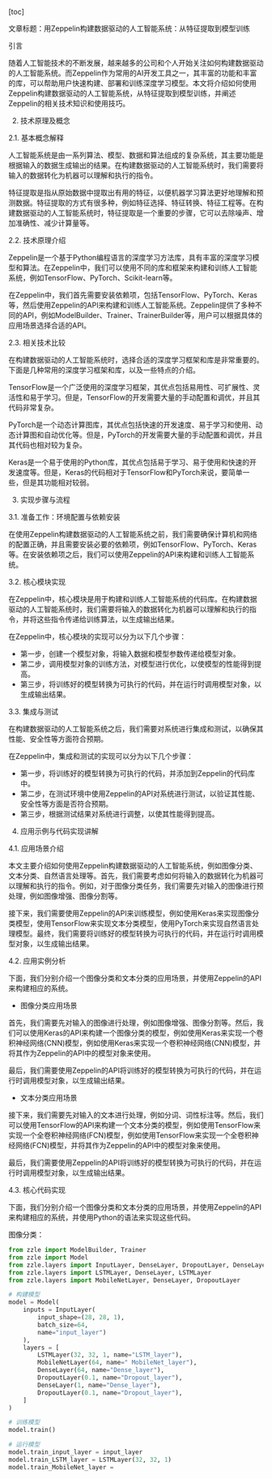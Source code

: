 
[toc]                    
                
                
文章标题：用Zeppelin构建数据驱动的人工智能系统：从特征提取到模型训练

引言

随着人工智能技术的不断发展，越来越多的公司和个人开始关注如何构建数据驱动的人工智能系统。而Zeppelin作为常用的AI开发工具之一，其丰富的功能和丰富的库，可以帮助用户快速构建、部署和训练深度学习模型。本文将介绍如何使用Zeppelin构建数据驱动的人工智能系统，从特征提取到模型训练，并阐述Zeppelin的相关技术知识和使用技巧。

2. 技术原理及概念

2.1. 基本概念解释

人工智能系统是由一系列算法、模型、数据和算法组成的复杂系统，其主要功能是根据输入的数据生成输出的结果。在构建数据驱动的人工智能系统时，我们需要将输入的数据转化为机器可以理解和执行的指令。

特征提取是指从原始数据中提取出有用的特征，以便机器学习算法更好地理解和预测数据。特征提取的方式有很多种，例如特征选择、特征转换、特征工程等。在构建数据驱动的人工智能系统时，特征提取是一个重要的步骤，它可以去除噪声、增加准确性、减少计算量等。

2.2. 技术原理介绍

Zeppelin是一个基于Python编程语言的深度学习方法库，具有丰富的深度学习模型和算法。在Zeppelin中，我们可以使用不同的库和框架来构建和训练人工智能系统，例如TensorFlow、PyTorch、Scikit-learn等。

在Zeppelin中，我们首先需要安装依赖项，包括TensorFlow、PyTorch、Keras等，然后使用Zeppelin的API来构建和训练人工智能系统。Zeppelin提供了多种不同的API，例如ModelBuilder、Trainer、TrainerBuilder等，用户可以根据具体的应用场景选择合适的API。

2.3. 相关技术比较

在构建数据驱动的人工智能系统时，选择合适的深度学习框架和库是非常重要的。下面是几种常用的深度学习框架和库，以及一些特点的介绍。

TensorFlow是一个广泛使用的深度学习框架，其优点包括易用性、可扩展性、灵活性和易于学习。但是，TensorFlow的开发需要大量的手动配置和调优，并且其代码非常复杂。

PyTorch是一个动态计算图库，其优点包括快速的开发速度、易于学习和使用、动态计算图和自动优化等。但是，PyTorch的开发需要大量的手动配置和调优，并且其代码也相对较为复杂。

Keras是一个易于使用的Python库，其优点包括易于学习、易于使用和快速的开发速度等。但是，Keras的代码相对于TensorFlow和PyTorch来说，要简单一些，但是其功能相对较弱。

3. 实现步骤与流程

3.1. 准备工作：环境配置与依赖安装

在使用Zeppelin构建数据驱动的人工智能系统之前，我们需要确保计算机和网络的配置正确，并且需要安装必要的依赖项，例如TensorFlow、PyTorch、Keras等。在安装依赖项之后，我们可以使用Zeppelin的API来构建和训练人工智能系统。

3.2. 核心模块实现

在Zeppelin中，核心模块是用于构建和训练人工智能系统的代码库。在构建数据驱动的人工智能系统时，我们需要将输入的数据转化为机器可以理解和执行的指令，并将这些指令传递给训练算法，以生成输出结果。

在Zeppelin中，核心模块的实现可以分为以下几个步骤：

- 第一步，创建一个模型对象，将输入数据和模型参数传递给模型对象。
- 第二步，调用模型对象的训练方法，对模型进行优化，以使模型的性能得到提高。
- 第三步，将训练好的模型转换为可执行的代码，并在运行时调用模型对象，以生成输出结果。

3.3. 集成与测试

在构建数据驱动的人工智能系统之后，我们需要对系统进行集成和测试，以确保其性能、安全性等方面符合预期。

在Zeppelin中，集成和测试的实现可以分为以下几个步骤：

- 第一步，将训练好的模型转换为可执行的代码，并添加到Zeppelin的代码库中。
- 第二步，在测试环境中使用Zeppelin的API对系统进行测试，以验证其性能、安全性等方面是否符合预期。
- 第三步，根据测试结果对系统进行调整，以使其性能得到提高。

4. 应用示例与代码实现讲解

4.1. 应用场景介绍

本文主要介绍如何使用Zeppelin构建数据驱动的人工智能系统，例如图像分类、文本分类、自然语言处理等。首先，我们需要考虑如何将输入的数据转化为机器可以理解和执行的指令。例如，对于图像分类任务，我们需要先对输入的图像进行预处理，例如图像增强、图像分割等。

接下来，我们需要使用Zeppelin的API来训练模型，例如使用Keras来实现图像分类模型，使用TensorFlow来实现文本分类模型，使用PyTorch来实现自然语言处理模型。最终，我们需要将训练好的模型转换为可执行的代码，并在运行时调用模型对象，以生成输出结果。

4.2. 应用实例分析

下面，我们分别介绍一个图像分类和文本分类的应用场景，并使用Zeppelin的API来构建相应的系统。

- 图像分类应用场景

首先，我们需要先对输入的图像进行处理，例如图像增强、图像分割等。然后，我们可以使用Keras的API来构建一个图像分类的模型，例如使用Keras来实现一个卷积神经网络(CNN)模型，例如使用Keras来实现一个卷积神经网络(CNN)模型，并将其作为Zeppelin的API中的模型对象来使用。

最后，我们需要使用Zeppelin的API将训练好的模型转换为可执行的代码，并在运行时调用模型对象，以生成输出结果。

- 文本分类应用场景

接下来，我们需要先对输入的文本进行处理，例如分词、词性标注等。然后，我们可以使用TensorFlow的API来构建一个文本分类的模型，例如使用TensorFlow来实现一个全卷积神经网络(FCN)模型，例如使用TensorFlow来实现一个全卷积神经网络(FCN)模型，并将其作为Zeppelin的API中的模型对象来使用。

最后，我们需要使用Zeppelin的API将训练好的模型转换为可执行的代码，并在运行时调用模型对象，以生成输出结果。

4.3. 核心代码实现

下面，我们分别介绍一个图像分类和文本分类的应用场景，并使用Zeppelin的API来构建相应的系统，并使用Python的语法来实现这些代码。

图像分类：

```python
from zzle import ModelBuilder, Trainer
from zzle import Model
from zzle.layers import InputLayer, DenseLayer, DropoutLayer, DenseLayer
from zzle.layers import LSTMLayer, DenseLayer, LSTMLayer
from zzle.layers import MobileNetLayer, DenseLayer, DropoutLayer

# 构建模型
model = Model(
    inputs = InputLayer(
        input_shape=(28, 28, 1),
        batch_size=64,
        name="input_layer")
    ),
    layers = [
        LSTMLayer(32, 32, 1, name="LSTM_layer"),
        MobileNetLayer(64, name=" MobileNet_layer"),
        DenseLayer(64, name="Dense_layer"),
        DropoutLayer(0.1, name="Dropout_layer"),
        DenseLayer(1, name="Dense_layer"),
        DropoutLayer(0.1, name="Dropout_layer"),
    ]
)

# 训练模型
model.train()

# 运行模型
model.train_input_layer = input_layer
model.train_LSTM_layer = LSTMLayer(32, 32, 1)
model.train_MobileNet_layer =

